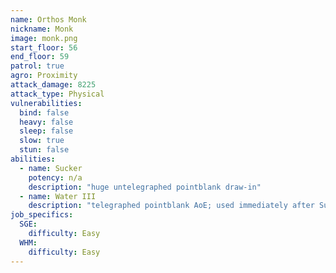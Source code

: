 ```yaml
---
name: Orthos Monk
nickname: Monk
image: monk.png
start_floor: 56
end_floor: 59
patrol: true
agro: Proximity
attack_damage: 8225
attack_type: Physical
vulnerabilities:
  bind: false
  heavy: false
  sleep: false
  slow: true
  stun: false
abilities:
  - name: Sucker
    potency: n/a
    description: "huge untelegraphed pointblank draw-in"
  - name: Water III
    description: "telegraphed pointblank AoE; used immediately after Sucker"
job_specifics:
  SGE:
    difficulty: Easy
  WHM:
    difficulty: Easy
---
```

